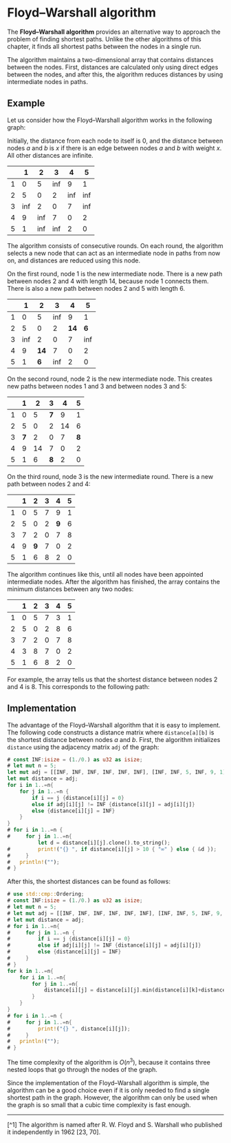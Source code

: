 # Floyd–Warshall algorithm

The **Floyd–Warshall algorithm**
provides an alternative way to approach the problem
of finding shortest paths.
Unlike the other algorithms of this chapter,
it finds all shortest paths between the nodes
in a single run.

The algorithm maintains a two-dimensional array
that contains distances between the nodes.
First, distances are calculated only using
direct edges between the nodes,
and after this, the algorithm reduces distances
by using intermediate nodes in paths.

## Example

Let us consider how the Floyd–Warshall algorithm
works in the following graph:

<script type="text/tikz">
\begin{tikzpicture}[scale=0.9]
\node[draw, circle] (1) at (1,3) {3};
\node[draw, circle] (2) at (4,3) {4};
\node[draw, circle] (3) at (1,1) {2};
\node[draw, circle] (4) at (4,1) {1};
\node[draw, circle] (5) at (6,2) {5};

\path[draw,thick,-] (1) -- node[font=\small,label=above:7] {} (2);
\path[draw,thick,-] (1) -- node[font=\small,label=left:2] {} (3);
\path[draw,thick,-] (3) -- node[font=\small,label=below:5] {} (4);
\path[draw,thick,-] (2) -- node[font=\small,label=left:9] {} (4);
\path[draw,thick,-] (2) -- node[font=\small,label=above:2] {} (5);
\path[draw,thick,-] (4) -- node[font=\small,label=below:1] {} (5);
\end{tikzpicture}
</script>

Initially, the distance from each node to itself is $0$,
and the distance between nodes $a$ and $b$ is $x$
if there is an edge between nodes $a$ and $b$ with weight $x$.
All other distances are infinite.

|   | 1 | 2 | 3 | 4 | 5 |
| --- | --- | --- | --- | --- | --- |
| 1 | 0 | 5 | inf | 9 | 1 |
| 2 | 5 | 0 | 2 | inf | inf |
| 3 | inf | 2 | 0 | 7 | inf |
| 4 | 9 | inf | 7 | 0 | 2 |
| 5 | 1 | inf | inf | 2 | 0 | 

The algorithm consists of consecutive rounds.
On each round, the algorithm selects a new node
that can act as an intermediate node in paths from now on,
and distances are reduced using this node.

On the first round, node 1 is the new intermediate node.
There is a new path between nodes 2 and 4
with length 14, because node 1 connects them.
There is also a new path 
between nodes 2 and 5 with length 6.

| | 1 | 2 | 3 | 4 | 5 |
| --- | --- | --- | --- | --- | --- |
|1 | 0 | 5 | inf | 9 | 1 |
|2 | 5 | 0 | 2 | **14** | **6** |
|3 | inf | 2 | 0 | 7 | inf |
|4 | 9 | **14** | 7 | 0 | 2 |
|5 | 1 | **6** | inf | 2 | 0 |

On the second round, node 2 is the new intermediate node.
This creates new paths between nodes 1 and 3
and between nodes 3 and 5:

| | 1 | 2 | 3 | 4 | 5 |
| --- | --- | --- | --- | --- | --- |
| 1 | 0 | 5 | **7** | 9 | 1 |
| 2 | 5 | 0 | 2 | 14 | 6 |
| 3 | **7** | 2 | 0 | 7 | **8** |
| 4 | 9 | 14 | 7 | 0 | 2 |
| 5 | 1 | 6 | **8** | 2 | 0 |

On the third round, node 3 is the new intermediate round.
There is a new path between nodes 2 and 4:

| | 1 | 2 | 3 | 4 | 5 |
| --- | --- | --- | --- | --- | --- |
| 1 | 0 | 5 | 7 | 9 | 1 |
| 2 | 5 | 0 | 2 | **9** | 6 |
| 3 | 7 | 2 | 0 | 7 | 8 |
| 4 | 9 | **9** | 7 | 0 | 2 |
| 5 | 1 | 6 | 8 | 2 | 0 |

The algorithm continues like this,
until all nodes have been appointed intermediate nodes.
After the algorithm has finished, the array contains
the minimum distances between any two nodes:

| | 1 | 2 | 3 | 4 | 5 |
| --- | --- | --- | --- | --- | --- |
| 1 | 0 | 5 | 7 | 3 | 1 |
| 2 | 5 | 0 | 2 | 8 | 6 |
| 3 | 7 | 2 | 0 | 7 | 8 |
| 4 | 3 | 8 | 7 | 0 | 2 |
| 5 | 1 | 6 | 8 | 2 | 0 |

For example, the array tells us that the
shortest distance between nodes 2 and 4 is 8.
This corresponds to the following path:

<script type="text/tikz">
\begin{tikzpicture}[scale=0.9]
\node[draw, circle] (1) at (1,3) {3};
\node[draw, circle] (2) at (4,3) {4};
\node[draw, circle] (3) at (1,1) {2};
\node[draw, circle] (4) at (4,1) {1};
\node[draw, circle] (5) at (6,2) {5};

\path[draw,thick,-] (1) -- node[font=\small,label=above:7] {} (2);
\path[draw,thick,-] (1) -- node[font=\small,label=left:2] {} (3);
\path[draw,thick,-] (3) -- node[font=\small,label=below:5] {} (4);
\path[draw,thick,-] (2) -- node[font=\small,label=left:9] {} (4);
\path[draw,thick,-] (2) -- node[font=\small,label=above:2] {} (5);
\path[draw,thick,-] (4) -- node[font=\small,label=below:1] {} (5);

\path[draw=red,thick,->,line width=2pt] (3) -- (4);
\path[draw=red,thick,->,line width=2pt] (4) -- (5);
\path[draw=red,thick,->,line width=2pt] (5) -- (2);
\end{tikzpicture}
</script>

## Implementation

The advantage of the
Floyd–Warshall algorithm that it is
easy to implement.
The following code constructs a
distance matrix where `distance[a][b]`
is the shortest distance between nodes $a$ and $b$.
First, the algorithm initializes `distance`
using the adjacency matrix `adj` of the graph:

```rust
# const INF:isize = (1./0.) as u32 as isize;
# let mut n = 5;
let mut adj = [[INF, INF, INF, INF, INF, INF], [INF, INF, 5, INF, 9, 1], [INF, 5, INF, 2, INF, INF], [INF, INF, 2, INF, 7, INF], [INF, 9, INF, 7, INF, 2], [INF, 1, INF, INF, 2, INF]];
let mut distance = adj;
for i in 1..=n{
    for j in 1..=n {
        if i == j {distance[i][j] = 0}
        else if adj[i][j] != INF {distance[i][j] = adj[i][j]}
        else {distance[i][j] = INF}
    }
}
# for i in 1..=n {
#     for j in 1..=n{
          let d = distance[i][j].clone().to_string();
#         print!("{} ", if distance[i][j] > 10 { "∞" } else { &d });
#     }
#   println!("");
# }
```

After this, the shortest distances can be found as follows:

```rust
# use std::cmp::Ordering;
# const INF:isize = (1./0.) as u32 as isize;
# let mut n = 5;
# let mut adj = [[INF, INF, INF, INF, INF, INF], [INF, INF, 5, INF, 9, 1], [INF, 5, INF, 2, INF, INF], [INF, INF, 2, INF, 7, INF], [INF, 9, INF, 7, INF, 2], [INF, 1, INF, INF, 2, INF]];
# let mut distance = adj;
# for i in 1..=n{
#     for j in 1..=n {
#         if i == j {distance[i][j] = 0}
#         else if adj[i][j] != INF {distance[i][j] = adj[i][j]}
#         else {distance[i][j] = INF}
#     }
# }
for k in 1..=n{
    for i in 1..=n{
        for j in 1..=n{
            distance[i][j] = distance[i][j].min(distance[i][k]+distance[k][j]);
        }
    }
}
# for i in 1..=n {
#     for j in 1..=n{
#         print!("{} ", distance[i][j]);
#     }
#   println!("");
# }
```

The time complexity of the algorithm is $O(n^3)$,
because it contains three nested loops
that go through the nodes of the graph.

Since the implementation of the Floyd–Warshall
algorithm is simple, the algorithm can be
a good choice even if it is only needed to find a
single shortest path in the graph.
However, the algorithm can only be used when the graph
is so small that a cubic time complexity is fast enough.
___

[^1] The algorithm is named after R. W. Floyd and S. Warshall who published it independently in 1962 [23, 70].

